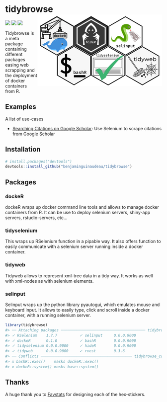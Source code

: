 
<!-- README.md is generated from README.Rmd. Please edit that file -->

# tidybrowse <img src="man/figures/tidybrowse_logo.jpeg" width="400px" align="right" />

[![](https://img.shields.io/badge/lifecycle-experimental-orange.svg)](https://www.tidyverse.org/lifecycle/#experimental)
[![](https://img.shields.io/github/languages/code-size/benjaminguinaudeau/tidybrowse.svg)](https://github.com/benjaminguinaudeau/tidybrowse)
[![](https://img.shields.io/github/last-commit/benjaminguinaudeau/tidybrowse.svg)](https://github.com/benjaminguinaudeau/tidybrowse/commits/master)

Tidybrowse is a meta package containing different packages easing web
scrapping and the deployment of docker containers from R.

## Examples

A list of use-cases

-   [Searching Citations on Google
    Scholar](example/cleaning_citations.md): Use Selenium to scrape
    citations from Google Scholar

## Installation

``` r
# install.packages("devtools")
devtools::install_github("benjaminguinaudeau/tidybrowse")
```

## Packages

### dockeR

dockeR wraps up docker command line tools and allows to manage docker
containers from R. It can be use to deploy selenium servers, shiny-app
servers, rstudio-servers, etc…

### tidyselenium

This wraps up RSelenium function in a pipable way. It also offers
function to easily communicate with a selenium server running inside a
docker container.

### tidyweb

Tidyweb allows to represent xml-tree data in a tidy way. It works as
well with xml-nodes as with selenium elements.

### selinput

Selinput wraps up the python library pyautogui, which emulates mouse and
keyboard input. It allows to easily type, click and scroll inside a
docker container, with a running selenium server.

``` r
library(tidybrowse)
#> ── Attaching packages ────────────────────────────────────── tidybrowse 0.0.1 ──
#> ✓ RSelenium    1.7.7          ✓ selinput     0.0.0.9000
#> ✓ dockeR       0.1.0          ✓ bashR        0.0.0.9000
#> ✓ tidyselenium 0.0.0.9000     ✓ hideR        0.0.0.9000
#> ✓ tidyweb      0.0.0.9000     ✓ rvest        0.3.6
#> ── Conflicts ───────────────────────────────────────── tidybrowse_conflicts() ──
#> x bashR::exec()    masks dockeR::exec()
#> x dockeR::system() masks base::system()
```

## Thanks

A huge thank you to [Favstats](https://github.com/favstats) for
designing each of the hex-stickers.
